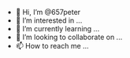 - 👋 Hi, I’m @657peter
- 👀 I’m interested in ...
- 🌱 I’m currently learning ...
- 💞️ I’m looking to collaborate on ...
- 📫 How to reach me ...

<!---
657peter/657peter is a ✨ special ✨ repository because its `README.md` (this file) appears on your GitHub profile.
You can click the Preview link to take a look at your changes.
--->
